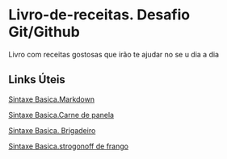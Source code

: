 # Livro-de-receitas. Desafio Git/Github
Livro com receitas gostosas que irão te ajudar no se  u dia a dia  

## Links Úteis 
[Sintaxe Basica.Markdown](https://portalaltadefinicao.com/cestinha-de-churros-para-sorvete-receita-do-mais-voce-07-04/)

[Sintaxe Basica.Carne de panela](https://cybercook.com.br/receitas/carnes/receita-de-como-fazer-carne-de-panela-receita-da-mae-16651)

[Sintaxe Basica. Brigadeiro](https://receitas.globo.com/brigadeiro-561b3b6d4d38852e36000041.ghtml)

[Sintaxe Basica.strogonoff de frango](https://www.tudogostoso.com.br/receita/2462-strogonoff-de-frango.html)
